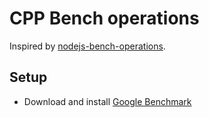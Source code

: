 # CPP Bench operations

Inspired by [nodejs-bench-operations][].

## Setup

- Download and install [Google Benchmark][]

[nodejs-bench-operations]: https://github.com/RafaelGSS/nodejs-bench-operations
[Google Benchmark]: https://github.com/google/benchmark#installation

